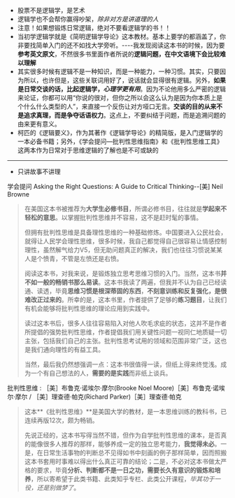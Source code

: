 * 股票不是逻辑学，是艺术
* 逻辑学也不会帮你赢得吵架，*除非对方是讲道理的人*
* 注意！如果想锻炼日常逻辑，绝对不要看逻辑学的书！！
* 当初学逻辑学就是《简明逻辑学导论》这本教材。基本上要学的都涵盖了，你非要找简单入门的还不如找大学旁听。----我发现阅读这本书的时候，因为要**参考英文原文**，不然很多书里面作者所说的**逻辑问题，在中文语境下会比较难以理解**
* 其实很多时候有逻辑不是一种知识，而是一种能力，一种习惯。其实，只要因为所以，也许但是，这些关联词用好了，说话就会显得很有逻辑。另外，**如果是日常交谈的话，比起逻辑学，*心理学更有用***。因为不论他用多么严密的逻辑来论证，你都可以用“你说的很对，但你之所以会这么认为是因为你本质上是个什么什么类型的人”，来直接一个反伤让对方哑口无言。**交谈的目的从来不是追求真理，而是争夺话语权力**。这点上，不要纠结于问题，而是追溯问题的由来更有意义。
* 柯匹的《逻辑要义》，作为其著作《逻辑学导论》的精简版，是入门逻辑学的一本必备书籍；另外，《学会提问—批判性思维指南》和《批判性思维工具》这两本作为日常对于思维逻辑的了解也是不可或缺的



---

* 只讲故事不讲理

学会提问 Asking the Right Questions: A Guide to Critical Thinking--[美\] Neil Browne 

> 在美国这本书被推荐为**大学生必修书目**，所谓必修书目，往往就是**学起来不轻松的意思**。以掌握批判性思维并不容易，这不是赶时髦的事情。
>
> 但拥有批判性思维是具备理性思维的一种基础修炼。中国要进入公民社会，就得让人民学会理性思维，很多时候，我自己都觉得自己很容易让情感控制理性，虽然解气给力V5，但无助问题真正的解决，我们也往往习惯说某某人是个愤青，不管是左愤还是右愤。
>
> 阅读这本书，对我来说，是锻炼独立思考思维习惯的入门。当然，这本书**并不如一般的畅销书那么易读**。这本书我读了两遍，但我并不认为自己已经读通、读透，毕竟**思维习惯是根深蒂固的东西**，**不刻意训练和反复强化，是很难改正过来的**。所幸的是，这本书里，作者提供了足够的**练习题目**，让我们有机会能够将批判性思维的理论应用到实践中。
>
> 读过这本书后，很多人往往容易陷入对他人吹毛求疵的状态，这并不是作者所提倡的强势批判性思维，作者提倡我们用关键性问题一视同仁地质疑一切主张，包括我们自己的主张。批判性思考试用的领域和范围非常广泛，这也是我们通向理性的有益工具。
>
> 当然，最后我仍然想强调一点：这本书很值得一读，但纸上得来终觉浅。成为一个有自己想法的人，**需要的是实践**而非纸上谈兵。

批判性思维 : ［美］布鲁克·诺埃尔·摩尔(Brooke Noel Moore)［美］布鲁克·诺埃尔·摩尔 / ［美］理查德·帕克(Richard Parker)［美］理查德·帕克

> 这本**《批判性思维》**是美国大学的教材，是一本思维训练的教科书，已连续再版12次，颇为畅销。
>
> 先说正经的，这本书写得当然不错，但作为自学批判性思维的课本，是否真的能像很多人推荐的那样，能够养成一定的独立思考能力，**我觉得未必**。一是，在日常生活事物的判断总不见得如书中刻画的例子那样简单，因而照搬这本书套用时事难以得出什么真正可靠的结论；二是，不必对这本书做太严格的要求，毕竟**分析、判断都不是一日之功，需要长久有意识的锻炼和培养**，所以寄希望于此类书籍、此类知乎专栏、此类公开课程，*毕其功于一役，还是别做梦了*。

